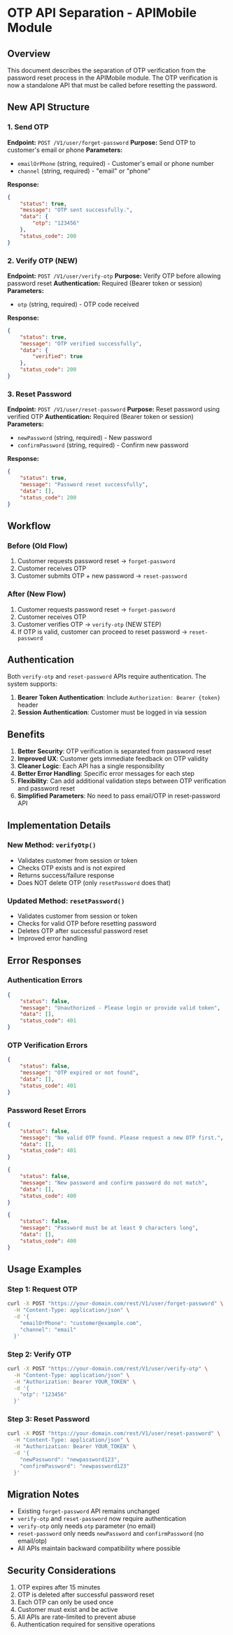 # OTP API Separation - APIMobile Module

## Overview

This document describes the separation of OTP verification from the password reset process in the APIMobile module. The OTP verification is now a standalone API that must be called before resetting the password.

## New API Structure

### 1. Send OTP
**Endpoint:** `POST /V1/user/forget-password`
**Purpose:** Send OTP to customer's email or phone
**Parameters:**
- `emailOrPhone` (string, required) - Customer's email or phone number
- `channel` (string, required) - "email" or "phone"

**Response:**
```json
{
    "status": true,
    "message": "OTP sent successfully.",
    "data": {
        "otp": "123456"
    },
    "status_code": 200
}
```

### 2. Verify OTP (NEW)
**Endpoint:** `POST /V1/user/verify-otp`
**Purpose:** Verify OTP before allowing password reset
**Authentication:** Required (Bearer token or session)
**Parameters:**
- `otp` (string, required) - OTP code received

**Response:**
```json
{
    "status": true,
    "message": "OTP verified successfully",
    "data": {
        "verified": true
    },
    "status_code": 200
}
```

### 3. Reset Password
**Endpoint:** `POST /V1/user/reset-password`
**Purpose:** Reset password using verified OTP
**Authentication:** Required (Bearer token or session)
**Parameters:**
- `newPassword` (string, required) - New password
- `confirmPassword` (string, required) - Confirm new password

**Response:**
```json
{
    "status": true,
    "message": "Password reset successfully",
    "data": [],
    "status_code": 200
}
```

## Workflow

### Before (Old Flow)
1. Customer requests password reset → `forget-password`
2. Customer receives OTP
3. Customer submits OTP + new password → `reset-password`

### After (New Flow)
1. Customer requests password reset → `forget-password`
2. Customer receives OTP
3. Customer verifies OTP → `verify-otp` (NEW STEP)
4. If OTP is valid, customer can proceed to reset password → `reset-password`

## Authentication

Both `verify-otp` and `reset-password` APIs require authentication. The system supports:

1. **Bearer Token Authentication**: Include `Authorization: Bearer {token}` header
2. **Session Authentication**: Customer must be logged in via session

## Benefits

1. **Better Security**: OTP verification is separated from password reset
2. **Improved UX**: Customer gets immediate feedback on OTP validity
3. **Cleaner Logic**: Each API has a single responsibility
4. **Better Error Handling**: Specific error messages for each step
5. **Flexibility**: Can add additional validation steps between OTP verification and password reset
6. **Simplified Parameters**: No need to pass email/OTP in reset-password API

## Implementation Details

### New Method: `verifyOtp()`
- Validates customer from session or token
- Checks OTP exists and is not expired
- Returns success/failure response
- Does NOT delete OTP (only `resetPassword` does that)

### Updated Method: `resetPassword()`
- Validates customer from session or token
- Checks for valid OTP before resetting password
- Deletes OTP after successful password reset
- Improved error handling

## Error Responses

### Authentication Errors
```json
{
    "status": false,
    "message": "Unauthorized - Please login or provide valid token",
    "data": [],
    "status_code": 401
}
```

### OTP Verification Errors
```json
{
    "status": false,
    "message": "OTP expired or not found",
    "data": [],
    "status_code": 401
}
```

### Password Reset Errors
```json
{
    "status": false,
    "message": "No valid OTP found. Please request a new OTP first.",
    "data": [],
    "status_code": 401
}
```

```json
{
    "status": false,
    "message": "New password and confirm password do not match",
    "data": [],
    "status_code": 400
}
```

```json
{
    "status": false,
    "message": "Password must be at least 9 characters long",
    "data": [],
    "status_code": 400
}
```

## Usage Examples

### Step 1: Request OTP
```bash
curl -X POST "https://your-domain.com/rest/V1/user/forget-password" \
  -H "Content-Type: application/json" \
  -d '{
    "emailOrPhone": "customer@example.com",
    "channel": "email"
  }'
```

### Step 2: Verify OTP
```bash
curl -X POST "https://your-domain.com/rest/V1/user/verify-otp" \
  -H "Content-Type: application/json" \
  -H "Authorization: Bearer YOUR_TOKEN" \
  -d '{
    "otp": "123456"
  }'
```

### Step 3: Reset Password
```bash
curl -X POST "https://your-domain.com/rest/V1/user/reset-password" \
  -H "Content-Type: application/json" \
  -H "Authorization: Bearer YOUR_TOKEN" \
  -d '{
    "newPassword": "newpassword123",
    "confirmPassword": "newpassword123"
  }'
```

## Migration Notes

- Existing `forget-password` API remains unchanged
- `verify-otp` and `reset-password` now require authentication
- `verify-otp` only needs `otp` parameter (no email)
- `reset-password` only needs `newPassword` and `confirmPassword` (no email/otp)
- All APIs maintain backward compatibility where possible

## Security Considerations

1. OTP expires after 15 minutes
2. OTP is deleted after successful password reset
3. Each OTP can only be used once
4. Customer must exist and be active
5. All APIs are rate-limited to prevent abuse
6. Authentication required for sensitive operations

